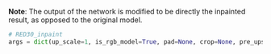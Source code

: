 **Note**: The output of the network is modified to be directly the inpainted result, as opposed to the original model.

```python
# RED30_inpaint
args = dict(up_scale=1, is_rgb_model=True, pad=None, crop=None, pre_upscale=False)
```
